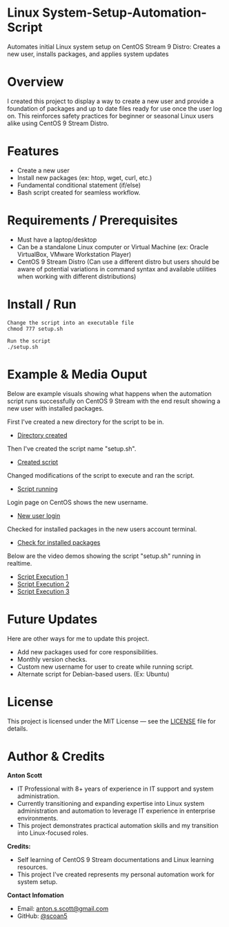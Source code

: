 # Linux System-Setup-Automation-Script

 Automates initial Linux system setup on CentOS Stream 9 Distro: Creates a new user, installs packages, and applies system updates

# Overview 

 I created this project to display a way to create a new user and provide a foundation of packages and up to date files ready for use once the user log on. This reinforces safety practices for beginner or seasonal Linux users alike using CentOS 9 Stream Distro.

# Features

* Create a new user 
* Install new packages (ex: htop, wget, curl, etc.)
* Fundamental conditional statement (if/else)
* Bash script created for seamless workflow.

# Requirements / Prerequisites

* Must have a laptop/desktop
* Can be a standalone Linux computer or Virtual Machine (ex: Oracle VirtualBox, VMware Workstation Player)
* CentOS 9 Stream Distro (Can use a different distro but users should be aware of potential variations in command syntax and available utilities when working with different distributions)

# Install / Run

```
Change the script into an executable file
chmod 777 setup.sh
```
```
Run the script 
./setup.sh
```

# Example & Media Ouput

Below are example visuals showing what happens when the automation script runs successfully on CentOS 9 Stream with the end result showing a new user with installed packages.


First I've created a new directory for the script to be in.
- [Directory created](screenshots/Create-Directory.png)

Then I've created the script name "setup.sh".
- [Created script](screenshots/Script-File-Created.png)

Changed modifications of the script to execute and ran the script.
- [Script running](screenshots/Execute-Script.png)

Login page on CentOS shows the new username.
- [New user login](screenshots/New-User-Created.png)

Checked for installed packages in the new users account terminal.
- [Check for installed packages](screenshots/Checked-Packages-Installed.png)

Below are the video demos showing the script "setup.sh" running in realtime.
- [Script Execution 1](screenshots/Script-Run-1.gif)
- [Script Execution 2](screenshots/Script-Run-2.gif)
- [Script Execution 3](screenshots/Script-Run-3.gif)


# Future Updates

Here are other ways for me to update this project.

- Add new packages used for core responsibilities.
- Monthly version checks.
- Custom new username for user to create while running script.
- Alternate script for Debian-based users. (Ex: Ubuntu)

  
# License 

This project is licensed under the MIT License — see the [LICENSE](LICENSE) file for details.

# Author & Credits

**Anton Scott**  

- IT Professional with 8+ years of experience in IT support and system administration.  
- Currently transitioning and expanding expertise into Linux system administration and automation to leverage IT experience in enterprise environments.
- This project demonstrates practical automation skills and my transition into Linux-focused roles.

**Credits:**  

- Self learning of CentOS 9 Stream documentations and Linux learning resources. 
- This project I've created represents my personal automation work for system setup.

**Contact Infomation**

- Email: anton.s.scott@gmail.com
- GitHub: [@scoan5](https://github.com/scoan5)
